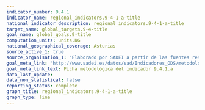 ```yaml
---
indicator_number: 9.4.1
indicator_name: regional_indicators.9-4-1-a-title
national_indicator_description: regional_indicators.9-4-1-a-title
target_name: global_targets.9-4-title
goal_name: global_goals.9-title
computation_units: units.KG
national_geographical_coverage: Asturias
source_active_1: true
source_organisation_1: "Elaborado por SADEI a partir de las fuentes reseñadas en las fichas metodológicas."
goal_meta_link: "http://www.sadei.es/datos/sad/Indicadores_ODS/metodologia/9.4.1.a.pdf"
goal_meta_link_text: Ficha metodológica del indicador 9.4.1.a
data_last_update:  
data_non_statistical: false
reporting_status: complete
graph_title: regional_indicators.9-4-1-a-title
graph_type: line
---
```


